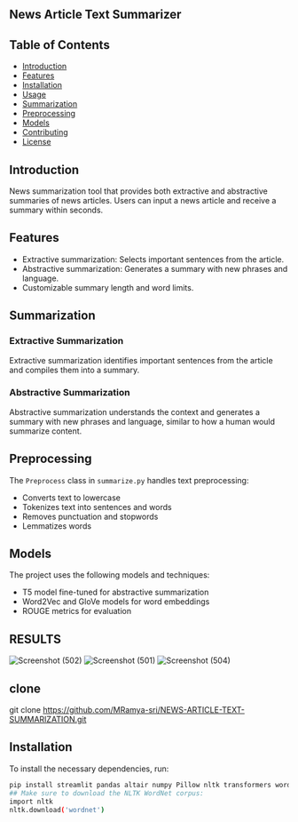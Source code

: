 

## News Article Text Summarizer

## Table of Contents
- [Introduction](#introduction)
- [Features](#features)
- [Installation](#installation)
- [Usage](#usage)
- [Summarization](#summarization)
- [Preprocessing](#preprocessing)
- [Models](#models)
- [Contributing](#contributing)
- [License](#license)

## Introduction
News summarization tool that provides both extractive and abstractive summaries of news articles. Users can input a news article and receive a summary within seconds.

## Features
- Extractive summarization: Selects important sentences from the article.
- Abstractive summarization: Generates a summary with new phrases and language.
- Customizable summary length and word limits.

## Summarization

### Extractive Summarization
Extractive summarization identifies important sentences from the article and compiles them into a summary.

### Abstractive Summarization
Abstractive summarization understands the context and generates a summary with new phrases and language, similar to how a human would summarize content.

## Preprocessing
The `Preprocess` class in `summarize.py` handles text preprocessing:
- Converts text to lowercase
- Tokenizes text into sentences and words
- Removes punctuation and stopwords
- Lemmatizes words

## Models
The project uses the following models and techniques:
- T5 model fine-tuned for abstractive summarization
- Word2Vec and GloVe models for word embeddings
- ROUGE metrics for evaluation

## RESULTS

![Screenshot (502)](https://github.com/user-attachments/assets/e08c2df1-2b4c-4463-a96f-7f85738624d6)
![Screenshot (501)](https://github.com/user-attachments/assets/cc1a23de-c55a-44a8-8785-9285fc7fd7f7)
![Screenshot (504)](https://github.com/user-attachments/assets/c50122c6-d554-4fb8-801d-0399bdaafb89)

## clone
git clone https://github.com/MRamya-sri/NEWS-ARTICLE-TEXT-SUMMARIZATION.git

## Installation
To install the necessary dependencies, run:
```bash
pip install streamlit pandas altair numpy Pillow nltk transformers wordcloud matplotlib gensim rouge-score
## Make sure to download the NLTK WordNet corpus:
import nltk
nltk.download('wordnet')




